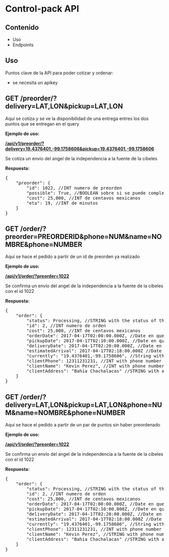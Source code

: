 # Control-pack API

## Contenido

- Uso
- Endpoints


## Uso
Puntos clave de la API para poder cotizar y ordenar:

- se necesita un apikey

## GET /preorder/?delivery=LAT,LON&pickup=LAT,LON

Aquí se cotiza y se ve la disponibilidad de una entrega entres los dos puntos que se entregan en el query 
 

__Ejemplo de uso:__
 
[**/api/v1/preorder/?delivery=19.4376401,-99.1758606&pickup=19.4376401,-99.1758606**]()

Se cotiza un envío del angel de la independencia a la fuente de la cibeles  

**Respuesta:**
<pre>
{
    "preorder": {
    	"id": 1022, //INT numero de preorden
		"possible": True, //BOOLEAN sobre si se puede completar
		"cost": 25,000, //INT de centavos mexicanos
		"eta": 19, //INT de minutos
    }
}
</pre>

## GET /order/?preorder=PREORDERID&phone=NUM&name=NOMBRE&phone=NUMBER


Aquí se hace el pedido a partir de un id de preorden ya realizado 

__Ejemplo de uso:__
 
[**/api/v1/order/?preorder=1022**]()

Se confirma un envío del angel de la independencia a la fuente de la cibeles con el id 1022 

**Respuesta:**
<pre>
{
    "order": {
    	"status": Processing, //STRING with the status of the order
    	"id": 2, //INT numero de orden
    	"cost": 25,000, //INT de centavos mexicanos
		"orderDate": 2017-04-17T02:00:00.000Z, //Date en que se pidió
		"pickupDate": 2017-04-17T02:10:00.000Z, //Date en que se recogió
		"deliveryDate": 2017-04-17T02:20:00.000Z, //Date en que se entregó
		"estimatedArrival": 2017-04-17T02:18:00.000Z //Date estimada entrega
		"currently": "19.4376401,-99.1758606", //String with live coordinates
		"clientPhone": 12311231231, //INT with phone number
		"clientName": "Kevin Perez", //INT with phone number
		"clientAddress": "Bahia Chachalacas" //STRING with address
    }
}
</pre>

## GET /order/?delivery=LAT,LON&pickup=LAT,LON&phone=NUM&name=NOMBRE&phone=NUMBER

Aquí se hace el pedido a partir de un par de puntos sin haber preordenado  

__Ejemplo de uso:__
 
[**/api/v1/order/?preorder=1022**]()

Se confirma un envío del angel de la independencia a la fuente de la cibeles con el id 1022 

**Respuesta:**
<pre>
{
    "order": {
    	"status": Processing, //STRING with the status of the order
    	"id": 2, //INT numero de orden
    	"cost": 25,000, //INT de centavos mexicanos
		"orderDate": 2017-04-17T02:00:00.000Z, //Date en que se pidió
		"pickupDate": 2017-04-17T02:10:00.000Z, //Date en que se recogió
		"deliveryDate": 2017-04-17T02:20:00.000Z, //Date en que se entregó
		"estimatedArrival": 2017-04-17T02:18:00.000Z //Date estimada entrega
		"currently": "19.4376401,-99.1758606", //String with live coordinates
		"clientPhone": 12311231231, //INT with phone number
		"clientName": "Kevin Perez", //STRING with phone number
		"clientAddress": "Bahia Chachalacas" //STRING with address
    }
}
</pre>



